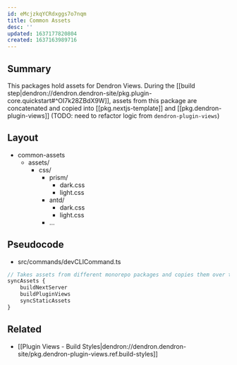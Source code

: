```yaml
---
id: eMcjzkqYCRdxggs7o7nqm
title: Common Assets
desc: ''
updated: 1637177820804
created: 1637163989716
---
```


## Summary

This packages hold assets for Dendron Views. During the [[build step|dendron://dendron.dendron-site/pkg.plugin-core.quickstart#^OI7k28ZBdX9W]], assets from this package are concatenated and copied into [[pkg.nextjs-template]] and [[pkg.dendron-plugin-views]] (TODO: need to refactor logic from `dendron-plugin-views`)

## Layout

- common-assets
    - assets/
        - css/
            - prism/
                - dark.css
                - light.css
            - antd/
                - dark.css
                - light.css
            - ...

## Pseudocode

- src/commands/devCLICommand.ts
```ts
// Takes assets from different monorepo packages and copies them over to the plugin
syncAssets {
    buildNextServer
    buildPluginViews
    syncStaticAssets
}
```

## Related
- [[Plugin Views - Build Styles|dendron://dendron.dendron-site/pkg.dendron-plugin-views.ref.build-styles]]
